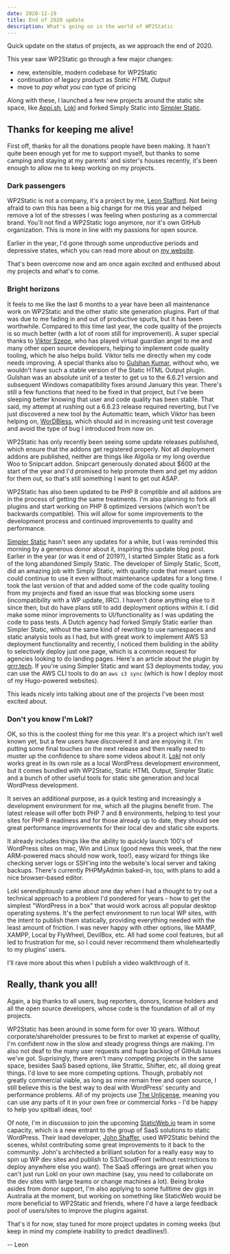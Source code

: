 ```yaml
---
date: 2020-12-19
title: End of 2020 update
description: What's going on in the world of WP2Static
---
```


Quick update on the status of projects, as we approach the end of 2020.

This year saw WP2Static go through a few major changes:

 - new, extensible, modern codebase for WP2Static
 - continuation of legacy product as *Static HTML Output*
 - move to *pay what you can* type of pricing

Along with these, I launched a few new projects around the static site space, like [Appi.sh](https://appi.sh), [Lokl](https://lokl.dev) and forked Simply Static into [Simpler Static](https://github.com/leonstafford/simplerstatic).

## Thanks for keeping me alive!

First off, thanks for all the donations people have been making. It hasn't quite been enough yet for me to support myself, but thanks to some camping and staying at my parents' and sister's houses recently, it's been enough to allow me to keep working on my projects.

### Dark passengers

WP2Static is not a company, it's a project by me, [Leon Stafford](https://ljs.dev). Not being afraid to own this has been a big change for me this year and helped remove a lot of the stresses I was feeling when posturing as a commercial brand. You'll not find a WP2Static logo anymore, nor it's own GitHub organization. This is more in line with my passions for open source.

Earlier in the year, I'd gone through some unproductive periods and depressive states, which you can read more about on [my website](https://ljs.dev).

That's been overcome now and am once again excited and enthused about my projects and what's to come.

### Bright horizons

It feels to me like the last 6 months to a year have been all maintenance work on WP2Static and the other static site generation plugins. Part of that was due to me fading in and out of productive spurts, but it has been worthwhile. Compared to this time last year, the code quality of the projects is so much better (with a lot of room still for improvement). A super special thanks to [Viktor Szepe](https://github.com/szepeviktor), who has played virtual guardian angel to me and many other open source developers, helping to implement code quality tooling, which he also helps build. Viktor tells me directly when my code needs improving. A special thanks also to [Gulshan Kumar](https://gulshankumar.net), without who, we wouldn't have such a stable version of the Static HTML Output plugin. Gulshan was an absolute unit of a tester to get us to the 6.6.21 version and subsequent Windows comapatibility fixes around January this year. There's still a few functions that need to be fixed in that project, but I've been sleeping better knowing that user and code quality has been stable. That said, my attempt at rushing out a 6.6.23 release required reverting, but I've just discovered a new tool by the Automattic team, which Viktor has been helping on, [WorDBless](https://github.com/Automattic/wordbless), which should aid in increasing unit test coverage and avoid the type of bug I introduced from now on.

WP2Static has only recently been seeing some update releases published, which ensure that the addons get registered properly. Not all deployment addons are published, neither are things like Algolia or my long overdue Woo to Snipcart addon. Snipcart generously donated about $600 at the start of the year and I'd promised to help promote them and get my addon for them out, so that's still something I want to get out ASAP.

WP2Static has also been updated to be PHP 8 comptible and all addons are in the process of getting the same treatments. I'm also planning to fork all plugins and start working on PHP 8 optimized versions (which won't be backwards compatible). This will allow for some improvements to the development process and continued improvements to quality and performance. 

[Simpler Static](https://github.com/leonstafford/simplerstatic) hasn't seen any updates for a while, but I was reminded this morning by a generous donor about it, inspiring this update blog post. Earlier in the year (or was it end of 2019?), I started Simpler Static as a fork of the long abandoned Simply Static. The developer of Simply Static, Scott, did an amazing job with Simply Static, with quality code that meant users could continue to use it even without maintenance updates for a long time. I took the last version of that and added some of the code quality tooling from my projects and fixed an issue that was blocking some users (incompatibility with a WP update, IIRC). I haven't done anything else to it since then, but do have plans still to add deployment options within it. I did make some minor improvements to UI/functionality as I was updating the code to pass tests. A Dutch agency had forked Simply Static earlier than Simpler Static, without the same kind of rewriting to use namespaces and static analysis tools as I had, but with great work to implement AWS S3 deployment functionality and recently, I noticed them building in the ability to selectively deploy just one page, which is a common request for agencies looking to do landing pages. Here's an article about the plugin by [grrr.tech](https://grrr.tech/posts/2020/wordpress-static-site-generator-and-deployment-via-simply-static-deploy/). If you're using Simpler Static and want S3 deployments today, you can use the AWS CLI tools to do an `aws s3 sync` (which is how I deploy most of my Hugo-powered websites).

This leads nicely into talking about one of the projects I've been most excited about.

### Don't you know I'm Lokl?

OK, so this is the coolest thing for me this year. It's a project which isn't well known yet, but a few users have discovered it and are enjoying it. I'm putting some final touches on the next release and then really need to muster up the confidence to share some videos about it. [Lokl](https://lokl.dev) not only works great in its own role as a local WordPress development environment, but it comes bundled with WP2Static, Static HTML Output, Simpler Static and a bunch of other useful tools for static site generation and local WordPress development.

It serves an additional purpose, as a quick testing and increasingly a development environment for me, which all the plugins benefit from. The latest release will offer both PHP 7 and 8 environments, helping to test your sites for PHP 8 readiness and for those already up to date, they should see great performance improvements for their local dev and static site exports.

It already includes things like the ability to quickly launch 100's of WordPress sites on mac, Win and Linux (good news this week, that the new ARM-powered macs should now work, too!), easy wizard for things like checking server logs or SSH'ing into the website's local server and taking backups. There's currently PHPMyAdmin baked-in, too, with plans to add a nice browser-based editor.

Lokl serendipitously came about one day when I had a thought to try out a technical approach to a problem I'd pondered for years - how to get the simplest "WordPress in a box" that would work across all popular desktop operating systems. It's the perfect environment to run local WP sites, with the intent to publish them statically, providing everything needed with the least amount of friction. I was never happy with other options, like MAMP, XAMPP, Local by FlyWheel, DevilBox, etc. All had some cool features, but all led to frustration for me, so I could never recommend them wholeheartedly to my plugins' users.

I'll rave more about this when I publish a video walkthrough of it.

## Really, thank you all!

Again, a big thanks to all users, bug reporters, donors, license holders and all the open source developers, whose code is the foundation of all of my projects. 

WP2Static has been around in some form for over 10 years. Without corporate/shareholder pressures to be first to market at expense of quality, I'm confident now in the slow and steady progress things are making. I'm also not deaf to the many user requests and huge backlog of GitHub Issues we've got. Suprisingly, there aren't many competing projects in the same space, besides SaaS based options, like Strattic, Shifter, etc, all doing great things. I'd love to see more competing options. Though, probably not greatly commercial viable, as long as mine remain free and open source, I still believe this is the best way to deal with WordPress' security and performance problems. All of my projects use [The Unlicense](https://unlicense.org), meaning you can use any parts of it in your own free or commercial forks - I'd be happy to help you spitball ideas, too!

Of note, I'm in discussion to join the upcoming [StaticWeb.io](https://staticweb.io) team in some capacity, which is a new entrant to the group of SaaS solutions to static WordPress. Their lead developer, [John Shaffer](https://github.com/john-shaffer), used WP2Static behind the scenes, whilst contributing some great improvements to it back to the community. John's architected a brilliant solution for a really easy way to spin up WP dev sites and publish to S3/CloudFront (without restrictions to deploy anywhere else you want). The SaaS offerings are great when you can't just run Lokl on your own machine (say, you need to collaborate on the dev sites with large teams or change machines a lot). Being broke asides from donor support, I'm also applying to some fulltime dev gigs in Australia at the moment, but working on something like StaticWeb would be more beneficial to WP2Static and friends, where I'd have a large feedback pool of users/sites to improve the plugins against.

That's it for now, stay tuned for more project updates in coming weeks (but keep in mind my complete inability to predict deadlines!).

 -- Leon

